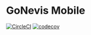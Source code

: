 # GoNevis Mobile


[![CircleCI](https://circleci.com/gh/SavandBros/gonevis-mobile.svg?style=svg)](https://circleci.com/gh/SavandBros/gonevis-mobile)
[![codecov](https://codecov.io/gh/SavandBros/gonevis-mobile/branch/master/graph/badge.svg)](https://codecov.io/gh/SavandBros/gonevis-mobile)

